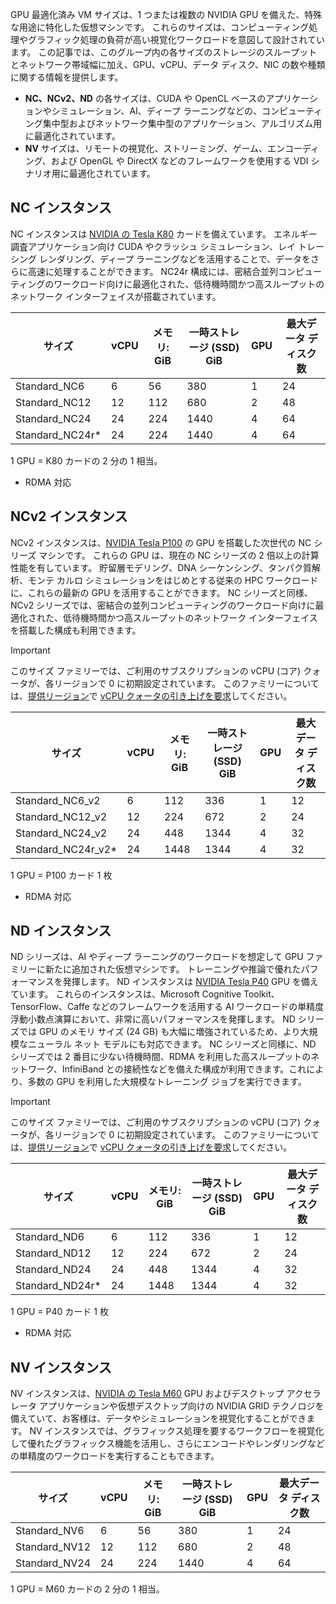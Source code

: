 
GPU 最適化済み VM サイズは、1 つまたは複数の NVIDIA GPU を備えた、特殊な用途に特化した仮想マシンです。 これらのサイズは、コンピューティング処理やグラフィック処理の負荷が高い視覚化ワークロードを意図して設計されています。 この記事では、このグループ内の各サイズのストレージのスループットとネットワーク帯域幅に加え、GPU、vCPU、データ ディスク、NIC の数や種類に関する情報を提供します。 

* **NC、NCv2、ND** の各サイズは、CUDA や OpenCL ベースのアプリケーションやシミュレーション、AI、ディープ ラーニングなどの、コンピューティング集中型およびネットワーク集中型のアプリケーション、アルゴリズム用に最適化されています。 
* **NV** サイズは、リモートの視覚化、ストリーミング、ゲーム、エンコーディング、および OpenGL や DirectX などのフレームワークを使用する VDI シナリオ用に最適化されています。  


## <a name="nc-instances"></a>NC インスタンス

NC インスタンスは [NVIDIA の Tesla K80](http://images.nvidia.com/content/pdf/kepler/Tesla-K80-BoardSpec-07317-001-v05.pdf) カードを備えています。 エネルギー調査アプリケーション向け CUDA やクラッシュ シミュレーション、レイ トレーシング レンダリング、ディープ ラーニングなどを活用することで、データをさらに高速に処理することができます。 NC24r 構成には、密結合並列コンピューティングのワークロード向けに最適化された、低待機時間かつ高スループットのネットワーク インターフェイスが搭載されています。


| サイズ | vCPU | メモリ: GiB | 一時ストレージ (SSD) GiB | GPU | 最大データ ディスク数 |
| --- | --- | --- | --- | --- | --- |
| Standard_NC6 |6 |56 | 380 | 1 | 24 |
| Standard_NC12 |12 |112 | 680 | 2 | 48 |
| Standard_NC24 |24 |224 | 1440 | 4 | 64 |
| Standard_NC24r* |24 |224 | 1440 | 4 | 64 |

1 GPU = K80 カードの 2 分の 1 相当。

* RDMA 対応

## <a name="ncv2-instances"></a>NCv2 インスタンス

NCv2 インスタンスは、[NVIDIA Tesla P100](http://images.nvidia.com/content/tesla/pdf/nvidia-tesla-p100-datasheet.pdf) の GPU を搭載した次世代の NC シリーズ マシンです。 これらの GPU は、現在の NC シリーズの 2 倍以上の計算性能を有しています。 貯留層モデリング、DNA シーケンシング、タンパク質解析、モンテ カルロ シミュレーションをはじめとする従来の HPC ワークロードに、これらの最新の GPU を活用することができます。 NC シリーズと同様、NCv2 シリーズでは、密結合の並列コンピューティングのワークロード向けに最適化された、低待機時間かつ高スループットのネットワーク インターフェイスを搭載した構成も利用できます。

> [!IMPORTANT]
> このサイズ ファミリーでは、ご利用のサブスクリプションの vCPU (コア) クォータが、各リージョンで 0 に初期設定されています。 このファミリーについては、[提供リージョン](https://azure.microsoft.com/regions/services/)で [vCPU クォータの引き上げを要求](../articles/azure-supportability/resource-manager-core-quotas-request.md)してください。
>

| サイズ | vCPU | メモリ: GiB | 一時ストレージ (SSD) GiB | GPU | 最大データ ディスク数 |
| --- | --- | --- | --- | --- | --- |
| Standard_NC6_v2 |6 |112 | 336 | 1 | 12 |
| Standard_NC12_v2 |12 |224 | 672 | 2 | 24 |
| Standard_NC24_v2 |24 |448 | 1344 | 4 | 32 |
| Standard_NC24r_v2* |24 |1448 | 1344 | 4 | 32 |

1 GPU = P100 カード 1 枚

* RDMA 対応

## <a name="nd-instances"></a>ND インスタンス

ND シリーズは、AI やディープ ラーニングのワークロードを想定して GPU ファミリーに新たに追加された仮想マシンです。 トレーニングや推論で優れたパフォーマンスを発揮します。 ND インスタンスは [NVIDIA Tesla P40](http://images.nvidia.com/content/pdf/tesla/184427-Tesla-P40-Datasheet-NV-Final-Letter-Web.pdf) GPU を備えています。 これらのインスタンスは、Microsoft Cognitive Toolkit、TensorFlow、Caffe などのフレームワークを活用する AI ワークロードの単精度浮動小数点演算において、非常に高いパフォーマンスを発揮します。 ND シリーズでは GPU のメモリ サイズ (24 GB) も大幅に増強されているため、より大規模なニューラル ネット モデルにも対応できます。 NC シリーズと同様に、ND シリーズでは 2 番目に少ない待機時間、RDMA を利用した高スループットのネットワーク、InfiniBand との接続性などを備えた構成が利用できます。これにより、多数の GPU を利用した大規模なトレーニング ジョブを実行できます。

> [!IMPORTANT]
> このサイズ ファミリーでは、ご利用のサブスクリプションの vCPU (コア) クォータが、各リージョンで 0 に初期設定されています。 このファミリーについては、[提供リージョン](https://azure.microsoft.com/regions/services/)で [vCPU クォータの引き上げを要求](../articles/azure-supportability/resource-manager-core-quotas-request.md)してください。
>

| サイズ | vCPU | メモリ: GiB | 一時ストレージ (SSD) GiB | GPU | 最大データ ディスク数 |
| --- | --- | --- | --- | --- | --- |
| Standard_ND6 |6 |112 | 336 | 1 | 12 |
| Standard_ND12 |12 |224 | 672 | 2 | 24 |
| Standard_ND24 |24 |448 | 1344 | 4 | 32 |
| Standard_ND24r* |24 |1448 | 1344 | 4 | 32 |

1 GPU = P40 カード 1 枚

* RDMA 対応

## <a name="nv-instances"></a>NV インスタンス



NV インスタンスは、[NVIDIA の Tesla M60](http://images.nvidia.com/content/tesla/pdf/188417-Tesla-M60-DS-A4-fnl-Web.pdf) GPU およびデスクトップ アクセラレータ アプリケーションや仮想デスクトップ向けの NVIDIA GRID テクノロジを備えていて、お客様は、データやシミュレーションを視覚化することができます。 NV インスタンスでは、グラフィックス処理を要するワークフローを視覚化して優れたグラフィックス機能を活用し、さらにエンコードやレンダリングなどの単精度のワークロードを実行することもできます。 

| サイズ | vCPU | メモリ: GiB | 一時ストレージ (SSD) GiB | GPU | 最大データ ディスク数 |
| --- | --- | --- | --- | --- | --- |
| Standard_NV6 |6 |56 |380 | 1 | 24 |
| Standard_NV12 |12 |112 |680 | 2 | 48 |
| Standard_NV24 |24 |224 |1440 | 4 | 64 |

1 GPU = M60 カードの 2 分の 1 相当。


